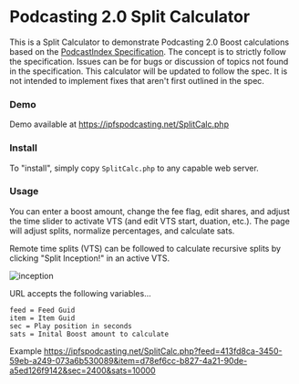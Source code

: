 # Podcasting 2.0 Split Calculator
This is a Split Calculator to demonstrate Podcasting 2.0 Boost calculations based on the [PodcastIndex Specification](https://github.com/Podcastindex-org/podcast-namespace/blob/main/value/value.md). The concept is to strictly follow the specification. Issues can be for bugs or discussion of topics not found in the specification. This calculator will be updated to follow the spec. It is not intended to implement fixes that aren't first outlined in the spec.

### Demo
Demo available at https://ipfspodcasting.net/SplitCalc.php

### Install
To "install", simply copy `SplitCalc.php` to any capable web server.

### Usage
You can enter a boost amount, change the fee flag, edit shares, and adjust the time slider to activate VTS (and edit VTS start, duation, etc.). The page will adjust splits, normalize percentages, and calculate sats.

Remote time splits (VTS) can be followed to calculate recursive splits by clicking "Split Inception!" in an active VTS.

![inception](https://github.com/Cameron-IPFSPodcasting/Split-Calculator/assets/103131615/c22f3755-2f7f-4427-9d72-00d01db14616)

URL accepts the following variables...

    feed = Feed Guid
    item = Item Guid
    sec = Play position in seconds
    sats = Inital Boost amount to calculate

Example https://ipfspodcasting.net/SplitCalc.php?feed=413fd8ca-3450-59eb-a249-073a6b530089&item=d78ef6cc-b827-4a21-90de-a5ed126f9142&sec=2400&sats=10000

